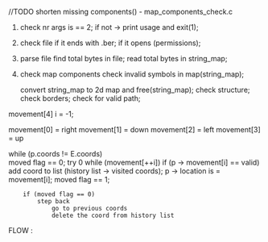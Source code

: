 //TODO 
	shorten missing components() - map_components_check.c

1) check nr args is == 2; if not -> print usage and exit(1);
2) check file 
		if it ends with .ber;
		if it opens (permissions);

3) parse file
		find total bytes in file;
				read total bytes in string_map;

4) check map components
   check invalid symbols in map(string_map);

   convert string_map to 2d map and free(string_map);
		check structure;
		check borders;
		check for valid path;


movement[4]
i = -1;

movement[0] = right
movement[1] = down
movement[2] = left
movement[3] = up

while (p.coords != E.coords)	
	moved flag == 0;
	try 0
		while (movement[++i])
			if (p -> movement[i] == valid)
				add coord to list (history list -> visited coords);
				p -> location is = movement[i];
				moved flag == 1;
		
		if (moved flag == 0)
			step back
				go to previous coords
				delete the coord from history list
		 


FLOW :


